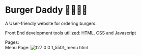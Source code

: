 # Burger Daddy 🍔🧔🏻‍♂️
A User-friendly website for ordering burgers. 

Front End development tools utilized: HTML, CSS and Javascript

Pages: <br>
Menu Page:
![127 0 0 1_5501_menu html](https://github.com/Bernardbyy/BurgerWebsite/assets/75737130/61936bf9-7251-4bf4-86d1-933b7c9f6d05)
